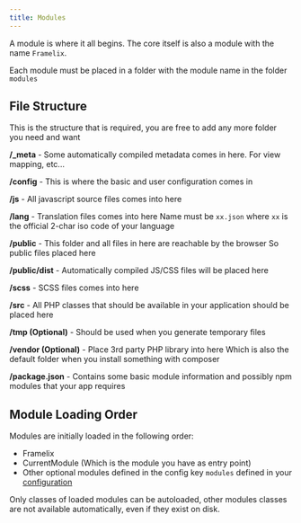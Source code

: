 ```yaml
---
title: Modules
---
```


A module is where it all begins. The core itself is also a module with the name `Framelix`.

Each module must be placed in a folder with the module name in the folder `modules`

## File Structure

This is the structure that is required, you are free to add any more folder you need and want

**/_meta** - Some automatically compiled metadata comes in here. For view mapping, etc...

**/config** - This is where the basic and user configuration comes in

**/js** - All javascript source files comes into here

**/lang** - Translation files comes into here Name must be `xx.json` where `xx` is the official 2-char iso code of your language

**/public** - This folder and all files in here are reachable by the browser So public files placed here

**/public/dist** - Automatically compiled JS/CSS files will be placed here

**/scss** - SCSS files comes into here

**/src** - All PHP classes that should be available in your application should be placed here

**/tmp (Optional)** - Should be used when you generate temporary files

**/vendor (Optional)** - Place 3rd party PHP library into here Which is also the default folder when you install something with composer

**/package.json** - Contains some basic module information and possibly npm modules that your app requires

## Module Loading Order

Modules are initially loaded in the following order:

* Framelix
* CurrentModule (Which is the module you have as entry point)
* Other optional modules defined in the config key `modules` defined in your [configuration](configuration.md)

Only classes of loaded modules can be autoloaded, other modules classes are not available automatically, even if they exist on disk.
